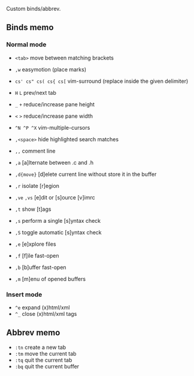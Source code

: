 Custom binds/abbrev.

## Binds memo

### Normal mode

- `<tab>` move between matching brackets
- `,w` easymotion (place marks)

- `cs' cs" cs( cs{ cs[` vim-surround (replace inside the given delimiter)
- `H` `L` prev/next tab
- `_` `+` reduce/increase pane height
- `<` `>` reduce/increase pane width
- `^N ^P ^X` vim-multiple-cursors
- `,<space>` hide highlighted search matches
- `,,` comment line
- `,a` [a]lternate between .c and .h
- `,d{move}` [d]elete current line without store it in the buffer
- `,r` isolate [r]egion
- `,ve` `,vs` [e]dit or [s]ource [v]imrc
- `,t` show [t]ags

- `,s` perform a single [s]yntax check
- `,S` toggle automatic [s]yntax check

- `,e` [e]xplore files
- `,f` [f]ile fast-open

- `,b` [b]uffer fast-open
- `,m` [m]enu of opened buffers

### Insert mode

- `^e` expand (x)html/xml
- `^_` close (x)html/xml tags

## Abbrev memo

- `:tn` create a new tab
- `:tm` move the current tab
- `:tq` quit the current tab
- `:bq` quit the current buffer
